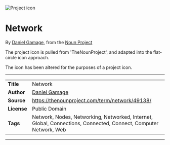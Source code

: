 ![Project icon](../../icon/icon.png)
# Network
By [Daniel Gamage](https://thenounproject.com/danielgamage/), from the [Noun Project](https://thenounproject.com/term/network/49138/)

The project icon is pulled from 'TheNounProject', and adapted into the flat-circle icon approach.

The icon has been altered for the purposes of a project icon.

---
|||
|---|---|
|**Title**|Network|
|**Author**|[Daniel Gamage](https://thenounproject.com/danielgamage/)|
|**Source**|https://thenounproject.com/term/network/49138/|
|**License**|Public Domain|
|**Tags**|Network, Nodes, Networking, Networked, Internet, Global, Connections, Connected, Connect, Computer Network, Web|

---